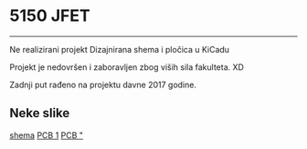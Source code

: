 # 5150 JFET
---
Ne realizirani projekt 
Dizajnirana shema i pločica u KiCadu 

Projekt je nedovršen i zaboravljen zbog viših sila fakulteta. XD  


Zadnji put rađeno na projektu davne 2017 godine.

Neke slike
---
[shema](https://github.com/IHot98/5150_JFET/blob/main/Screenshot_1.png)
[PCB 1](https://github.com/IHot98/5150_JFET/blob/main/Screenshot_2.png)
[PCB "](https://github.com/IHot98/5150_JFET/blob/main/Screenshot_3.png)
